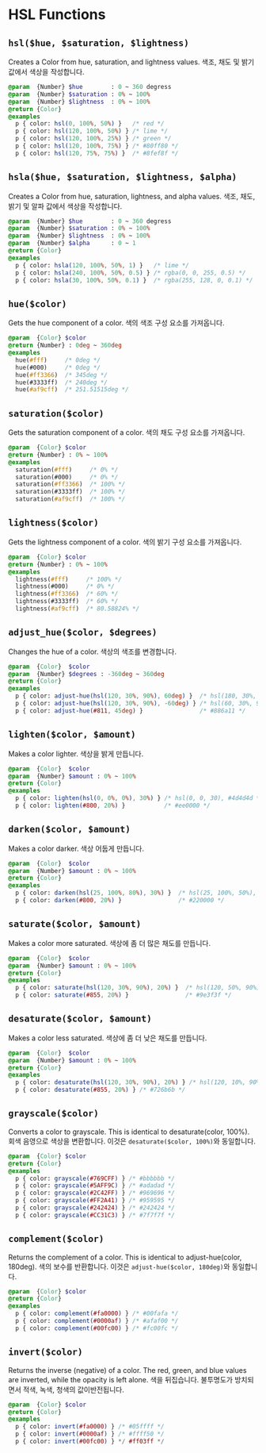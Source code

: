 # HSL Functions

## `hsl($hue, $saturation, $lightness)`
Creates a Color from hue, saturation, and lightness values.
색조, 채도 및 밝기 값에서 색상을 작성합니다.
```sass
@param  {Number} $hue        : 0 ~ 360 degress
@param  {Number} $saturation : 0% ~ 100%
@param  {Number} $lightness  : 0% ~ 100%
@return {Color}
@examples
  p { color: hsl(0, 100%, 50%) }   /* red */
  p { color: hsl(120, 100%, 50%) } /* lime */
  p { color: hsl(120, 100%, 25%) } /* green */
  p { color: hsl(120, 100%, 75%) } /* #80ff80 */
  p { color: hsl(120, 75%, 75%) }  /* #8fef8f */
```

## `hsla($hue, $saturation, $lightness, $alpha)`
Creates a Color from hue, saturation, lightness, and alpha values.
색조, 채도, 밝기 및 알파 값에서 색상을 작성합니다.
```sass
@param  {Number} $hue        : 0 ~ 360 degress
@param  {Number} $saturation : 0% ~ 100%
@param  {Number} $lightness  : 0% ~ 100%
@param  {Number} $alpha      : 0 ~ 1
@return {Color}
@examples
  p { color: hsla(120, 100%, 50%, 1) }   /* lime */
  p { color: hsla(240, 100%, 50%, 0.5) } /* rgba(0, 0, 255, 0.5) */
  p { color: hsla(30, 100%, 50%, 0.1) }  /* rgba(255, 128, 0, 0.1) */
```

## `hue($color)`
Gets the hue component of a color.
색의 색조 구성 요소를 가져옵니다.
```sass
@param  {Color} $color
@return {Number} : 0deg ~ 360deg
@examples
  hue(#fff)     /* 0deg */
  hue(#000)     /* 0deg */
  hue(#ff3366)  /* 345deg */
  hue(#3333ff)  /* 240deg */
  hue(#af9cff)  /* 251.51515deg */
```

## `saturation($color)`
Gets the saturation component of a color.
색의 채도 구성 요소를 가져옵니다.
```sass
@param  {Color} $color
@return {Number} : 0% ~ 100%
@examples
  saturation(#fff)     /* 0% */
  saturation(#000)     /* 0% */
  saturation(#ff3366)  /* 100% */
  saturation(#3333ff)  /* 100% */
  saturation(#af9cff)  /* 100% */
```

## `lightness($color)`
Gets the lightness component of a color.
색의 밝기 구성 요소를 가져옵니다.
```sass
@param  {Color} $color
@return {Number} : 0% ~ 100%
@examples
  lightness(#fff)     /* 100% */
  lightness(#000)     /* 0% */
  lightness(#ff3366)  /* 60% */
  lightness(#3333ff)  /* 60% */
  lightness(#af9cff)  /* 80.58824% */
```

## `adjust_hue($color, $degrees)`
Changes the hue of a color.
색상의 색조를 변경합니다.
```sass
@param  {Color}  $color
@param  {Number} $degrees : -360deg ~ 360deg
@return {Color}
@examples
  p { color: adjust-hue(hsl(120, 30%, 90%), 60deg) }  /* hsl(180, 30%, 90%), #deeded */
  p { color: adjust-hue(hsl(120, 30%, 90%), -60deg) } /* hsl(60, 30%, 90%), #ededde */
  p { color: adjust-hue(#811, 45deg) }                /* #886a11 */
```

## `lighten($color, $amount)`
Makes a color lighter.
색상을 밝게 만듭니다.
```sass
@param  {Color}  $color
@param  {Number} $amount : 0% ~ 100%
@return {Color}
@examples
  p { color: lighten(hsl(0, 0%, 0%), 30%) } /* hsl(0, 0, 30), #4d4d4d */
  p { color: lighten(#800, 20%) }           /* #ee0000 */
```

## `darken($color, $amount)`
Makes a color darker.
색상 어둡게 만듭니다.
```sass
@param  {Color}  $color
@param  {Number} $amount : 0% ~ 100%
@return {Color}
@examples
  p { color: darken(hsl(25, 100%, 80%), 30%) }  /* hsl(25, 100%, 50%), #ff6a00 */
  p { color: darken(#800, 20%) }                /* #220000 */
```

## `saturate($color, $amount)`
Makes a color more saturated.
색상에 좀 더 많은 채도를 만듭니다.
```sass
@param  {Color}  $color
@param  {Number} $amount : 0% ~ 100%
@return {Color}
@examples
  p { color: saturate(hsl(120, 30%, 90%), 20%) }  /* hsl(120, 50%, 90%), #d9f2d9 */
  p { color: saturate(#855, 20%) }                /* #9e3f3f */
```

## `desaturate($color, $amount)`
Makes a color less saturated.
색상에 좀 더 낮은 채도를 만듭니다.
```sass
@param  {Color}  $color
@param  {Number} $amount : 0% ~ 100%
@return {Color}
@examples
  p { color: desaturate(hsl(120, 30%, 90%), 20%) } /* hsl(120, 10%, 90%), #e3e8e3 */
  p { color: desaturate(#855, 20%) } /* #726b6b */
```

## `grayscale($color)`
Converts a color to grayscale. This is identical to desaturate(color, 100%).
회색 음영으로 색상을 변환합니다. 이것은 `desaturate($color, 100%)`와 동일합니다.
```sass
@param  {Color} $color
@return {Color}
@examples
  p { color: grayscale(#769CFF) } /* #bbbbbb */
  p { color: grayscale(#5AFF9C) } /* #adadad */
  p { color: grayscale(#2C42FF) } /* #969696 */
  p { color: grayscale(#FF2A41) } /* #959595 */
  p { color: grayscale(#242424) } /* #242424 */
  p { color: grayscale(#CC31C3) } /* #7f7f7f */
```

## `complement($color)`
Returns the complement of a color. This is identical to adjust-hue(color, 180deg).
색의 보수를 반환합니다. 이것은 `adjust-hue($color, 180deg)`와 동일합니다.
```sass
@param  {Color} $color
@return {Color}
@examples
  p { color: complement(#fa0000) } /* #00fafa */
  p { color: complement(#0000af) } /* #afaf00 */
  p { color: complement(#00fc00) } /* #fc00fc */
```

## `invert($color)`
Returns the inverse (negative) of a color. The red, green, and blue values are inverted, while the opacity is left alone.
색을 뒤집습니다. 불투명도가 방치되면서 적색, 녹색, 청색의 값이반전됩니다.
```sass
@param  {Color} $color
@return {Color}
@examples
  p { color: invert(#fa0000) } /* #05ffff */
  p { color: invert(#0000af) } /* #ffff50 */
  p { color: invert(#00fc00) } */ #ff03ff */
```